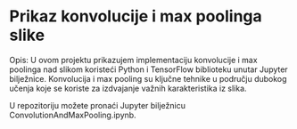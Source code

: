 # Prikaz konvolucije i max poolinga slike

Opis:
U ovom projektu prikazujem implementaciju konvolucije i max poolinga nad slikom koristeći Python i TensorFlow biblioteku unutar Jupyter bilježnice. Konvolucija i max pooling su ključne tehnike u području dubokog učenja koje se koriste za izdvajanje važnih karakteristika iz slika.

U repozitoriju možete pronaći Jupyter bilježnicu ConvolutionAndMaxPooling.ipynb. 
